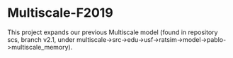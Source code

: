 # Multiscale-F2019

This project expands our previous Multiscale model (found in repository scs, branch v2.1, under multiscale->src->edu->usf->ratsim->model->pablo->multiscale_memory).

